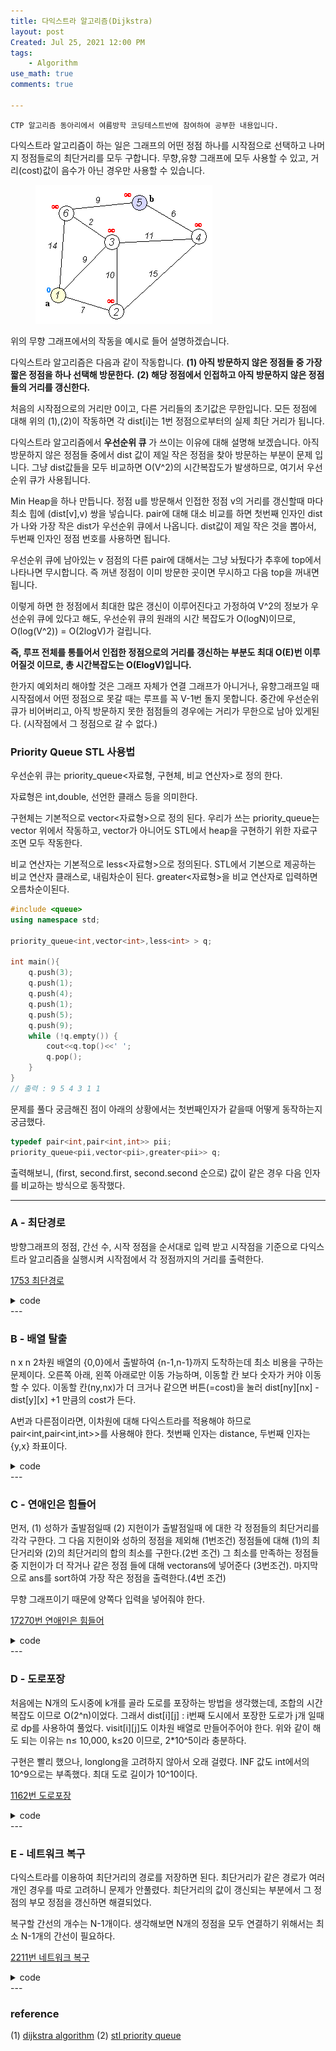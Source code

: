 ```yaml
---
title: 다익스트라 알고리즘(Dijkstra)
layout: post
Created: Jul 25, 2021 12:00 PM
tags:
    - Algorithm
use_math: true
comments: true

---
```

```
CTP 알고리즘 동아리에서 여름방학 코딩테스트반에 참여하여 공부한 내용입니다.
```

다익스트라 알고리즘이 하는 일은 그래프의 어떤 정점 하나를 시작점으로 선택하고 나머지 정점들로의 최단거리를 모두 구합니다. 무향,유향 그래프에 모두 사용할 수 있고, 거리(cost)값이 음수가 아닌 경우만 사용할 수 있습니다.

<div class="center">
  <figure>
    <a href="/images/2021/graph_plus/gr.gif"><img src="/images/2021/graph_plus/gr.gif"></a>
  </figure>
</div>


위의 무향 그래프에서의 작동을 예시로 들어 설명하겠습니다.

다익스트라 알고리즘은 다음과 같이 작동합니다.
**(1) 아직 방문하지 않은 정점들 중 가장 짧은 정점을 하나 선택해 방문한다.**
**(2) 해당 정점에서 인접하고 아직 방문하지 않은 정점들의 거리를 갱신한다.**

처음의 시작점으로의 거리만 0이고, 다른 거리들의 초기값은 무한입니다. 모든 정점에 대해 위의 (1),(2)이 작동하면 각 dist[i]는 1번 정점으로부터의 실제 최단 거리가 됩니다.

다익스트라 알고리즘에서 **우선순위 큐** 가 쓰이는 이유에 대해 설명해 보겠습니다. 아직 방문하지 않은 정점들 중에서 dist 값이 제일 작은 정점을 찾아 방문하는 부분이 문제 입니다. 그냥 dist값들을 모두 비교하면 O(V^2)의 시간복잡도가 발생하므로, 여기서 우선순위 큐가 사용됩니다.

Min Heap을 하나 만듭니다. 정점 u를 방문해서 인접한 정점 v의 거리를 갱신할때 마다 최소 힙에 (dist[v],v) 쌍을 넣습니다. pair에 대해 대소 비교를 하면 첫번째 인자인 dist가 나와 가장 작은 dist가 우선순위 큐에서 나옵니다. dist값이 제일 작은 것을 뽑아서, 두번째 인자인 정점 번호를 사용하면 됩니다.

우선순위 큐에 남아있는 v 점점의 다른 pair에 대해서는 그냥 놔뒀다가 추후에 top에서 나타나면 무시합니다. 즉 꺼낸 정점이 이미 방문한 곳이면 무시하고  다음 top을 꺼내면 됩니다.

이렇게 하면 한 정점에서 최대한 많은 갱신이 이루어진다고 가정하여 V^2의 정보가 우선순위 큐에 있다고 해도, 우선순위 큐의 원래의 시간 복잡도가 O(logN)이므로, O(log(V^2)) = O(2logV)가 걸립니다.

**즉, 루프 전체를 통틀어서 인접한 정점으로의 거리를 갱신하는 부분도 최대 O(E)번 이루어질것 이므로, 총 시간복잡도는 O(ElogV)입니다.**

한가지 예외처리 해야할 것은 그래프 자체가 연결 그래프가 아니거나, 유향그래프일 때 시작점에서 어떤 정점으로 못갈 때는 루프를 꼭 V-1번 돌지 못합니다. 중간에 우선순위 큐가 비어버리고, 아직 방문하지 못한 점점들의 경우에는 거리가 무한으로 남아 있게된다. (시작점에서 그 정점으로 갈 수 없다.)

### Priority Queue STL 사용법

우선순위 큐는 priority_queue<자료형, 구현체, 비교 연산자>로 정의 한다.

자료형은 int,double, 선언한 클래스 등을 의미한다.

구현체는 기본적으로 vector<자료형>으로 정의 된다. 우리가 쓰는 priority_queue는 vector 위에서 작동하고, vector가 아니어도 STL에서 heap을 구현하기 위한 자료구조면 모두 작동한다.

비교 연산자는 기본적으로 less<자료형>으로 정의된다. STL에서 기본으로 제공하는 비교 연산자 클래스로, 내림차순이 된다. greater<자료형>을 비교 연산자로 입력하면 오름차순이된다.
```cpp
#include <queue>
using namespace std;

priority_queue<int,vector<int>,less<int> > q;

int main(){
    q.push(3);
    q.push(1);
    q.push(4);
    q.push(1);
    q.push(5);
    q.push(9);
    while (!q.empty()) {
        cout<<q.top()<<' ';
        q.pop();
    }
}
// 출력 : 9 5 4 3 1 1
```

문제를 풀다 궁금해진 점이 아래의 상황에서는 첫번째인자가  같을때 어떻게 동작하는지 궁금했다.

```cpp
typedef pair<int,pair<int,int>> pii;
priority_queue<pii,vector<pii>,greater<pii>> q;
```

출력해보니, (first, second.first, second.second 순으로) 값이 같은 경우 다음 인자를 비교하는 방식으로 동작했다.

---

### A - 최단경로

방향그래프의 정점, 간선 수, 시작 정점을 순서대로 입력 받고 시작점을 기준으로 다익스트라 알고리즘을 실행시켜 시작점에서 각 정점까지의 거리를 출력한다.

[1753 최단경로](https://www.acmicpc.net/problem/1753)

<details>
<summary>code</summary>
<div markdown="1">  

```cpp
#include <iostream>
#include <cstring>
#include <string>
#include <algorithm>
#include <vector>
#include<queue>
#define endl '\n'
#define INF 1e9
#define LINF 2e15

using namespace std;
typedef long long ll;
typedef pair<int,int> P;

int dist[20001];
bool visit[20001];
vector<vector<P>> v;
priority_queue<P,vector<P>,greater<P>> q;
int a,e,k;

int main(){
    ios::sync_with_stdio(false);
    cin.tie(NULL);
    cin>>a>>e>>k;
    v.resize(a+1);
    for(int i=0;i<e; i++){
        int p1,p2,p3;
        cin>>p1>>p2>>p3;
        v[p1].push_back({p2,p3});
    }
    fill(dist+1,dist+1+a,INF); // 정점 V가 1부터 시작하므로 dist+1
    dist[k]=0;
    q.push({0,k}); // 시작점
    while(!q.empty()){
        int cur;
        do{
            cur = q.top().second; // PQ의 첫번째 인자는 거리, 두번째 인자는 정점
            q.pop();
        }while(!q.empty()&&visit[cur]);
        if(visit[cur]) // 방문했다면 break;
            break;
        visit[cur] = true;
        for(auto i : v[cur]){
            if(dist[i.first]>dist[cur]+i.second){
                dist[i.first] = dist[cur]+i.second;
                q.push({dist[i.first],i.first});
            }
        }
    }
    for(int i=1;i<=a;i++){
        if(dist[i]==INF)
            cout<<"INF"<<endl;
        else{
            cout << dist[i] << endl;
        }
    }
    return 0;

}
```

</div>
</details>
---

### B - 배열 탈출

n x n 2차원 배열의 {0,0}에서 출발하여 {n-1,n-1}까지 도착하는데 최소 비용을 구하는 문제이다. 오른쪽 아래, 왼쪽 아래로만 이동 가능하며, 이동할 칸 보다 숫자가 커야 이동할 수 있다. 이동할 칸(ny,nx)가 더 크거나 같으면 버튼(=cost)을 눌러 dist[ny][nx] - dist[y][x]  +1 만큼의 cost가 든다.  

A번과 다른점이라면, 이차원에 대해 다익스트라를 적용해야 하므로 pair<int,pair<int,int>>를 사용해야 한다. 첫번째 인자는 distance, 두번째 인자는 {y,x} 좌표이다.

<details>
<summary>code</summary>
<div markdown="1">  


```cpp
#include <iostream>
#include <cstring>
#include <string>
#include <algorithm>
#include <vector>
#include<queue>
#define endl '\n'
#define INF 1e9
#define LINF 2e15

using namespace std;
typedef long long ll;
typedef pair<int,int> pi;
typedef pair<int,pair<int,int>>pii;

int n;
int dist[3000][3000];
int mp[3000][3000];
bool visit[3000][3000];
int dx[]={0,1}; // 오른쪽/왼쪽 아래로만 이동함.
int dy[]={1,0};
vector<vector<pii>> v;
priority_queue<pii,vector<pii>,greater<pii>> q;

int main(){
    ios::sync_with_stdio(false);
    cin.tie(NULL);
    cin>>n;
    for(int i=0;i<n;i++)
        for(int j=0;j<n;j++){
            cin>>mp[i][j];
            dist[i][j] = INF;
        }
    dist[0][0] = 0;
    q.push({0,{0,0}});
    while(!q.empty()){
        int y,x;
        do{
            y = q.top().second.first;
            x = q.top().second.second;
            q.pop();
        }while(!q.empty()&&visit[y][x]);
        if(visit[y][x])
            break;
        visit[y][x] = true;
        for(int i=0;i<2;i++){
            int ny,nx,ndist=0;
            ny = y +dy[i];
            nx = x + dx[i];
            if(ny<0 || nx<0 || ny>=n || nx>=n) continue;
            if(mp[ny][nx]>=mp[y][x]) ndist = mp[ny][nx]-mp[y][x]+1;
            if(dist[ny][nx] > dist[y][x]+ndist){
                dist[ny][nx] = dist[y][x] + ndist;
                q.push({dist[ny][nx],{ny,nx}});
            }
        }
    }
    cout<<dist[n-1][n-1]<<'\n';
    return 0;
}
```

</div>
</details>
---

### C - 연애인은 힘들어

먼저, (1) 성하가 출발점일때 (2) 지헌이가 출발점일때 에 대한 각 정점들의 최단거리를 각각 구한다. 그 다음 지헌이와 성하의 정점을 제외해 (1번조건) 정점들에 대해 (1)의 최단거리와 (2)의 최단거리의 합의 최소를 구한다.(2번 조건) 그 최소를 만족하는 정점들 중 지헌이가 더 작거나 같은 정점 들에 대해 vector<int>ans에 넣어준다 (3번조건). 마지막으로 ans를 sort하여 가장 작은 정점을 출력한다.(4번 조건)

무향 그래프이기 때문에 양쪽다 입력을 넣어줘야 한다.

[17270번 연애인은 힘들어](https://www.acmicpc.net/problem/17270)

<details>
<summary>code</summary>
<div markdown="1">  


```cpp
#include <iostream>
#include <cstring>
#include <string>
#include <algorithm>
#include <vector>
#include<queue>
#define endl '\n'
#define INF 1e9
#define LINF 2e15

using namespace std;
typedef long long ll;
typedef pair<int,int> pi;

int dist[101]; // J 지헌 기준
int dist1[101]; // S 성하 기준
bool visit[101];
vector<vector<pi>> v;
priority_queue<pi,vector<pi>,greater<pi>> q;
int V,M,J,S;

int main(){
    ios::sync_with_stdio(false);
    cin.tie(NULL);
    cin>>V>>M;
    v.resize(V+1);
    for(int i=0,p1,p2,p3;i<M;i++){
        cin>>p1>>p2>>p3;
        v[p1].push_back({p2,p3});
        v[p2].push_back({p1,p3});
    }
    cin>>J>>S;
    fill(dist+1,dist+1+V,INF);
    fill(dist1+1,dist1+1+V,INF);
    dist[J]=0;
    q.push({0,J});
    while(!q.empty()){
        int cur;
        do{
            cur = q.top().second;
            q.pop();
        }while(!q.empty()&&visit[cur]);
        if(visit[cur])
            break;
        visit[cur]=true;
        for(auto&i:v[cur]){
            if(dist[i.first]>dist[cur]+i.second){
                dist[i.first] = dist[cur]+i.second;
                q.push({dist[i.first],i.first});
            }
        }
    }
    memset(visit,false,sizeof(visit));
    dist1[S]=0;
    q.push({0,S});
    while(!q.empty()) {
        int cur;
        do {
            cur = q.top().second;
            q.pop();
        } while (!q.empty() && visit[cur]);
        if (visit[cur])
            break;
        visit[cur] = true;
        for (auto &i:v[cur]) {
            if (dist1[i.first] > dist1[cur] + i.second) {
                dist1[i.first] = dist1[cur] + i.second;
                q.push({dist1[i.first], i.first});
            }
        }
    }
    int distMin = INF;
    for(int i=1;i<=V;i++){
        if(i ==J || i==S) continue;
        distMin = min(distMin,dist[i]+dist1[i]);
    }
    vector<int>ans;
    int JMIN = INF;

    for(int i=1;i<=V;i++){
        if(i ==J || i==S) continue;
        if(distMin==dist[i]+dist1[i] && dist[i]<=dist1[i]) {
            JMIN = min(JMIN,dist[i]);
        }
    }
    for(int i=1;i<=V;i++){
        if(i ==J || i==S) continue;
        if(distMin==dist[i]+dist1[i] && dist[i]<=dist1[i] && dist[i]==JMIN) {
            ans.push_back(i);
        }
    }
    sort(ans.begin(),ans.end());
    if(ans.empty())
        cout<<-1<<endl;
    else
        cout<<ans.front()<<endl;
    return 0;
}
```

</div>
</details>
---

### D - 도로포장

처음에는 N개의 도시중에 k개를 골라  도로를 포장하는 방법을 생각했는데, 조합의 시간복잡도 이므로 O(2^n)이었다. 그래서 dist[i][j] : i번째 도시에서 포장한 도로가 j개 일때로 dp를 사용하여 풀었다. visit[i][j]도  이차원 배열로 만들어주어야 한다. 위와 같이 해도 되는 이유는 n≤ 10,000, k≤20 이므로, 2*10^5이라 충분하다.

구현은 빨리 했으나,  longlong을 고려하지 않아서 오래 걸렸다. INF 값도 int에서의 10^9으로는 부족했다. 최대 도로 길이가 10^10이다.

[1162번 도로포장](https://www.acmicpc.net/problem/1162)

<details>
<summary>code</summary>
<div markdown="1">  


```cpp
#include <iostream>
#include <cstring>
#include <string>
#include <algorithm>
#include <vector>
#include<queue>
#define endl '\n'
#define INF 1e9
#define LINF 2e15

using namespace std;
typedef long long ll;
typedef pair<int,int> pi;
typedef pair<ll,ll> pl;
typedef pair<ll,pair<ll,ll>> pll;

vector<vector<pll>> v;
priority_queue<pll,vector<pll>,greater<pll>> q;
ll dist[10001][21];
bool visit[10001][21];
int n,m,k;

int main(){
    ios::sync_with_stdio(false);
    cin.tie(NULL);
    cin>>n>>m>>k;

    v.resize(n+1);
    for(int i=0,p1,p2,p3;i<m;i++){
        cin>>p1>>p2>>p3;
        v[p1].push_back({p3,{p2,0}});
        v[p2].push_back({p3,{p1,0}});
    }
    for(int i=1;i<=n;i++)
        for(int j=0;j<=k;j++){
            if(i==1)
                dist[i][j]=0;
            else
                dist[i][j]=LINF;
        }
    q.push({dist[1][0],{1,0}});

    while(!q.empty()) {
        int cur;
        int curk;
        do {
            cur = q.top().second.first;
            curk = q.top().second.second;
            q.pop();
        } while (!q.empty()&&visit[cur][curk]);
        if(visit[cur][curk])
            break;
        visit[cur][curk]=true;
        for (auto&j:v[cur]) {
            int nextk = curk + 1; // 다음 k번째 포장 도로.
            if (dist[j.second.first][curk] > dist[cur][curk] + j.first) {   // 포장하지 않은 경우
                dist[j.second.first][curk] = dist[cur][curk] + j.first;
                q.push({dist[j.second.first][curk], {j.second.first, curk}});
            }
            if (nextk <= k && dist[j.second.first][nextk] > dist[cur][curk]) { // 포장할 경우
                dist[j.second.first][nextk] = dist[cur][curk];
                q.push({dist[j.second.first][nextk], {j.second.first, nextk}});
            }
        }

    }
    ll ans = LINF;
    for(int i=0;i<=k;i++)
        if(ans>dist[n][i])
            ans = dist[n][i];
    cout<<ans;
    return 0;
}
```

</div>
</details>
---

### E - 네트워크 복구

다익스트라를 이용하여 최단거리의 경로를 저장하면 된다. 최단거리가 같은 경로가 여러 개인 경우를 따로 고려하니 문제가 안풀렸다. 최단거리의 값이 갱신되는 부분에서 그 정점의 부모 정점을 갱신하면 해결되었다.

복구할 간선의 개수는 N-1개이다. 생각해보면 N개의 정점을 모두 연결하기 위해서는 최소 N-1개의 간선이 필요하다.

[2211번 네트워크 복구](https://www.acmicpc.net/problem/2211)

<details>
<summary>code</summary>
<div markdown="1">  

```cpp
#include <iostream>
#include <cstring>
#include <string>
#include <algorithm>
#include <vector>
#include<queue>
#define endl '\n'
#define INF 1e9
#define LINF 2e15

using namespace std;
typedef long long ll;
typedef pair<int,int> pi;
typedef pair<int,pair<int,int>> pii;
vector<vector<pi>> v;
priority_queue<pi,vector<pi>,greater<pi>> q;

int n,m;
bool visit[1001];
int dist[1001];

int main(){
    ios::sync_with_stdio(false);
    cin.tie(NULL);
    cin>>n>>m;
    v.resize(n+1);
    for(int i=0,a,b,c;i<m;i++){
        cin>>a>>b>>c;
        v[a].push_back({b,c});
        v[b].push_back({a,c});
    }
    fill(dist+1,dist+1+n,INF);
    dist[1]=0;
    q.push({dist[1],1});
    int parent[1001];
    while(!q.empty()){
        int cur;
        do{
            cur = q.top().second;
            q.pop();
        }while(!q.empty()&&visit[cur]);
        if(visit[cur])
            break;
        visit[cur]=true;
        for(auto&i : v[cur]){
            if(dist[i.first]>dist[cur]+i.second){
                dist[i.first] = dist[cur] + i.second;
                parent[i.first]=cur;
                q.push({dist[i.first],i.first});
            }
        }
    }
    cout<<n-1<<endl;
    for(int i=2;i<=n;i++)
        cout<<parent[i]<<' '<<i<<endl;

    return 0;
}
```

</div>
</details>
---


### reference
(1) [dijkstra algorithm](https://blog.naver.com/kks227/220796029558)
(2) [stl priority queue](https://koosaga.com/9)
